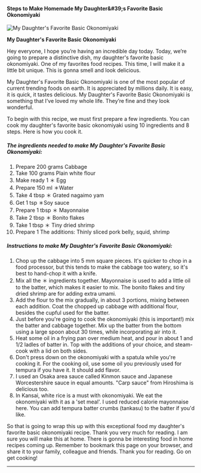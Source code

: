             

#### Steps to Make Homemade My Daughter&amp;#39;s Favorite Basic Okonomiyaki

![My Daughter's Favorite Basic Okonomiyaki](https://img-global.cpcdn.com/recipes/4937770083549184/751x532cq70/my-daughters-favorite-basic-okonomiyaki-recipe-main-photo.jpg)

**My Daughter's Favorite Basic Okonomiyaki**

Hey everyone, I hope you’re having an incredible day today. Today, we’re going to prepare a distinctive dish, my daughter's favorite basic okonomiyaki. One of my favorites food recipes. This time, I will make it a little bit unique. This is gonna smell and look delicious.

My Daughter's Favorite Basic Okonomiyaki is one of the most popular of current trending foods on earth. It is appreciated by millions daily. It is easy, it is quick, it tastes delicious. My Daughter's Favorite Basic Okonomiyaki is something that I’ve loved my whole life. They’re fine and they look wonderful.

To begin with this recipe, we must first prepare a few ingredients. You can cook my daughter's favorite basic okonomiyaki using 10 ingredients and 8 steps. Here is how you cook it.

##### The ingredients needed to make My Daughter's Favorite Basic Okonomiyaki:

1.  Prepare 200 grams Cabbage
2.  Take 100 grams Plain white flour
3.  Make ready 1 ＊ Egg
4.  Prepare 150 ml ＊Water
5.  Take 4 tbsp ＊ Grated nagaimo yam
6.  Get 1 tsp ＊Soy sauce
7.  Prepare 1 tbsp ＊ Mayonnaise
8.  Take 2 tbsp ＊ Bonito flakes
9.  Take 1 tbsp ＊ Tiny dried shrimp
10.  Prepare 1 The additions: Thinly sliced pork belly, squid, shrimp

##### Instructions to make My Daughter's Favorite Basic Okonomiyaki:

1.  Chop up the cabbage into 5 mm square pieces. It's quicker to chop in a food processor, but this tends to make the cabbage too watery, so it's best to hand-chop it with a knife.
2.  Mix all the ＊ ingredients together. Mayonnaise is used to add a little oil to the batter, which makes it easier to mix. The bonito flakes and tiny dried shrimp are for adding extra umami.
3.  Add the flour to the mix gradually, in about 3 portions, mixing between each addition. Coat the chopped up cabbage with additional flour, besides the cupful used for the batter.
4.  Just before you're going to cook the okonomiyaki (this is important!) mix the batter and cabbage together. Mix up the batter from the bottom using a large spoon about 30 times, while incorporating air into it.
5.  Heat some oil in a frying pan over medium heat, and pour in about 1 and 1/2 ladles of batter in. Top with the additions of your choice, and steam-cook with a lid on both sides.
6.  Don't press down on the okonomiyaki with a spatula while you're cooking it. For the cooking oil, use some oil you previously used for tempura if you have it. It should add flavor.
7.  I used an Osaka area sauce called Kinmon sauce and Japanese Worcestershire sauce in equal amounts. "Carp sauce" from Hiroshima is delicious too.
8.  In Kansai, white rice is a must with okonomiyaki. We eat the okonomiyaki with it as a 'set meal'. I used reduced calorie mayonnaise here. You can add tempura batter crumbs (tankasu) to the batter if you'd like.

So that is going to wrap this up with this exceptional food my daughter's favorite basic okonomiyaki recipe. Thank you very much for reading. I am sure you will make this at home. There is gonna be interesting food in home recipes coming up. Remember to bookmark this page on your browser, and share it to your family, colleague and friends. Thank you for reading. Go on get cooking!

* * *